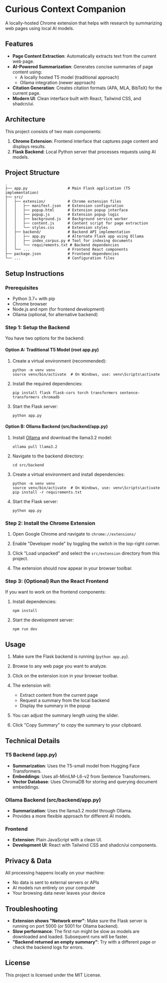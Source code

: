 # Curious Context Companion

A locally-hosted Chrome extension that helps with research by summarizing web pages using local AI models.

## Features

- **Page Content Extraction**: Automatically extracts text from the current web page.
- **AI-Powered Summarization**: Generates concise summaries of page content using:
  - A locally hosted T5 model (traditional approach)
  - Ollama integration (newer approach)
- **Citation Generation**: Creates citation formats (APA, MLA, BibTeX) for the current page.
- **Modern UI**: Clean interface built with React, Tailwind CSS, and shadcn/ui.

## Architecture

This project consists of two main components:

1. **Chrome Extension**: Frontend interface that captures page content and displays results.
2. **Flask Backend**: Local Python server that processes requests using AI models.

## Project Structure

```
.
├── app.py                  # Main Flask application (T5 implementation)
├── src/
│   ├── extension/          # Chrome extension files
│   │   ├── manifest.json   # Extension configuration
│   │   ├── popup.html      # Extension popup interface
│   │   ├── popup.js        # Extension popup logic
│   │   ├── background.js   # Background service worker
│   │   ├── content.js      # Content script for page extraction
│   │   └── styles.css      # Extension styles
│   ├── backend/            # Backend API implementation 
│   │   ├── app.py          # Alternate Flask app using Ollama
│   │   ├── index_corpus.py # Tool for indexing documents
│   │   └── requirements.txt # Backend dependencies
│   └── ...                 # Frontend React components
├── package.json            # Frontend dependencies
└── ...                     # Configuration files
```

## Setup Instructions

### Prerequisites

- Python 3.7+ with pip
- Chrome browser
- Node.js and npm (for frontend development)
- Ollama (optional, for alternative backend)

### Step 1: Setup the Backend

You have two options for the backend:

#### Option A: Traditional T5 Model (root app.py)

1. Create a virtual environment (recommended):
   ```
   python -m venv venv
   source venv/bin/activate  # On Windows, use: venv\Scripts\activate
   ```

2. Install the required dependencies:
   ```
   pip install flask flask-cors torch transformers sentence-transformers chromadb
   ```

3. Start the Flask server:
   ```
   python app.py
   ```

#### Option B: Ollama Backend (src/backend/app.py)

1. Install [Ollama](https://ollama.ai/) and download the llama3.2 model:
   ```
   ollama pull llama3.2
   ```

2. Navigate to the backend directory:
   ```
   cd src/backend
   ```

3. Create a virtual environment and install dependencies:
   ```
   python -m venv venv
   source venv/bin/activate  # On Windows, use: venv\Scripts\activate
   pip install -r requirements.txt
   ```

4. Start the Flask server:
   ```
   python app.py
   ```

### Step 2: Install the Chrome Extension

1. Open Google Chrome and navigate to `chrome://extensions/`

2. Enable "Developer mode" by toggling the switch in the top-right corner.

3. Click "Load unpacked" and select the `src/extension` directory from this project.

4. The extension should now appear in your browser toolbar.

### Step 3: (Optional) Run the React Frontend

If you want to work on the frontend components:

1. Install dependencies:
   ```
   npm install
   ```

2. Start the development server:
   ```
   npm run dev
   ```

## Usage

1. Make sure the Flask backend is running (`python app.py`).

2. Browse to any web page you want to analyze.

3. Click on the extension icon in your browser toolbar.

4. The extension will:
   - Extract content from the current page
   - Request a summary from the local backend
   - Display the summary in the popup

5. You can adjust the summary length using the slider.

6. Click "Copy Summary" to copy the summary to your clipboard.

## Technical Details

### T5 Backend (app.py)
- **Summarization**: Uses the T5-small model from Hugging Face Transformers.
- **Embeddings**: Uses all-MiniLM-L6-v2 from Sentence Transformers.
- **Vector Database**: Uses ChromaDB for storing and querying document embeddings.

### Ollama Backend (src/backend/app.py)
- **Summarization**: Uses the llama3.2 model through Ollama.
- Provides a more flexible approach for different AI models.

### Frontend
- **Extension**: Plain JavaScript with a clean UI.
- **Development UI**: React with Tailwind CSS and shadcn/ui components.

## Privacy & Data

All processing happens locally on your machine:
- No data is sent to external servers or APIs
- AI models run entirely on your computer
- Your browsing data never leaves your device

## Troubleshooting

- **Extension shows "Network error"**: Make sure the Flask server is running on port 5000 (or 5001 for Ollama backend).
- **Slow performance**: The first run might be slow as models are downloaded and loaded. Subsequent runs will be faster.
- **"Backend returned an empty summary"**: Try with a different page or check the backend logs for errors.

## License

This project is licensed under the MIT License.
